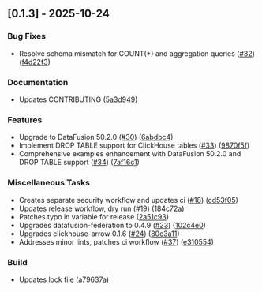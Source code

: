 ## [0.1.3] - 2025-10-24

### Bug Fixes

- Resolve schema mismatch for COUNT(*) and aggregation queries ([#32](https://github.com/georgeleepatterson/clickhouse-datafusion/issues/32)) ([f4d22f3](https://github.com/georgeleepatterson/clickhouse-datafusion/commit/f4d22f3920f1f67f2516ef875e8c0b958011b750))

### Documentation

- Updates CONTRIBUTING ([5a3d949](https://github.com/georgeleepatterson/clickhouse-datafusion/commit/5a3d9490ca5d6bf49508b32025b5f5d0befa2c7e))

### Features

- Upgrade to DataFusion 50.2.0 ([#30](https://github.com/georgeleepatterson/clickhouse-datafusion/issues/30)) ([6abdbc4](https://github.com/georgeleepatterson/clickhouse-datafusion/commit/6abdbc44acd71a305549a91d605edcbc65a7c0fe))
- Implement DROP TABLE support for ClickHouse tables ([#33](https://github.com/georgeleepatterson/clickhouse-datafusion/issues/33)) ([9870f5f](https://github.com/georgeleepatterson/clickhouse-datafusion/commit/9870f5f3e85a0b36ba4701b523b11ce8df4079be))
- Comprehensive examples enhancement with DataFusion 50.2.0 and DROP TABLE support ([#34](https://github.com/georgeleepatterson/clickhouse-datafusion/issues/34)) ([7af16c1](https://github.com/georgeleepatterson/clickhouse-datafusion/commit/7af16c1f989b55452b5dc4e6ae81c37066738b43))

### Miscellaneous Tasks

- Creates separate security workflow and updates ci ([#18](https://github.com/georgeleepatterson/clickhouse-datafusion/issues/18)) ([cd53f05](https://github.com/georgeleepatterson/clickhouse-datafusion/commit/cd53f05afc872493d74815c3ef1a4ea589e41b4b))
- Updates release workflow, dry run ([#19](https://github.com/georgeleepatterson/clickhouse-datafusion/issues/19)) ([184c72a](https://github.com/georgeleepatterson/clickhouse-datafusion/commit/184c72ac71a642084a2d727503dce046f8af53a4))
- Patches typo in variable for release ([2a51c93](https://github.com/georgeleepatterson/clickhouse-datafusion/commit/2a51c93ea83375958d03bea738689b6ce258248e))
- Upgrades datafusion-federation to 0.4.9 ([#23](https://github.com/georgeleepatterson/clickhouse-datafusion/issues/23)) ([102c4e0](https://github.com/georgeleepatterson/clickhouse-datafusion/commit/102c4e016c15dfe6271611cfa28129577f5e779a))
- Upgrades clickhouse-arrow 0.1.6 ([#24](https://github.com/georgeleepatterson/clickhouse-datafusion/issues/24)) ([80e3a11](https://github.com/georgeleepatterson/clickhouse-datafusion/commit/80e3a11e41e4d566fd71356a333f899b37e8ce73))
- Addresses minor lints, patches ci workflow ([#37](https://github.com/georgeleepatterson/clickhouse-datafusion/issues/37)) ([e310554](https://github.com/georgeleepatterson/clickhouse-datafusion/commit/e310554f2670c35b476b710ad04d9a0380c0db8f))

### Build

- Updates lock file ([a79637a](https://github.com/georgeleepatterson/clickhouse-datafusion/commit/a79637a392336dbf1958dcc0fec89c52737404fe))


